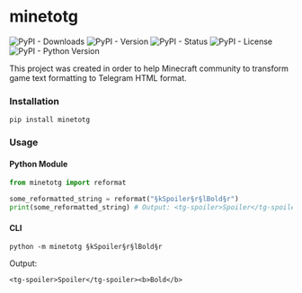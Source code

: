 # minetotg
![PyPI - Downloads](https://img.shields.io/pypi/dm/minetotg?style=flat-square)
![PyPI - Version](https://img.shields.io/pypi/v/minetotg?style=flat-square)
![PyPI - Status](https://img.shields.io/pypi/status/minetotg?style=flat-square)
![PyPI - License](https://img.shields.io/pypi/l/minetotg?style=flat-square)
![PyPI - Python Version](https://img.shields.io/pypi/pyversions/minetotg?style=flat-square)

This project was created in order to help Minecraft community to transform game text formatting to Telegram HTML format.

### Installation

```
pip install minetotg
```

### Usage

#### Python Module
```python
from minetotg import reformat

some_reformatted_string = reformat("§kSpoiler§r§lBold§r")
print(some_reformatted_string) # Output: <tg-spoiler>Spoiler</tg-spoiler><b>Bold</b>
```

#### CLI
```commandline
python -m minetotg §kSpoiler§r§lBold§r
```
Output:
```commandline
<tg-spoiler>Spoiler</tg-spoiler><b>Bold</b>
```
